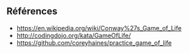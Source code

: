 ## Références

- <https://en.wikipedia.org/wiki/Conway%27s_Game_of_Life>
- <http://codingdojo.org/kata/GameOfLife/>
- <https://github.com/coreyhaines/practice_game_of_life>
